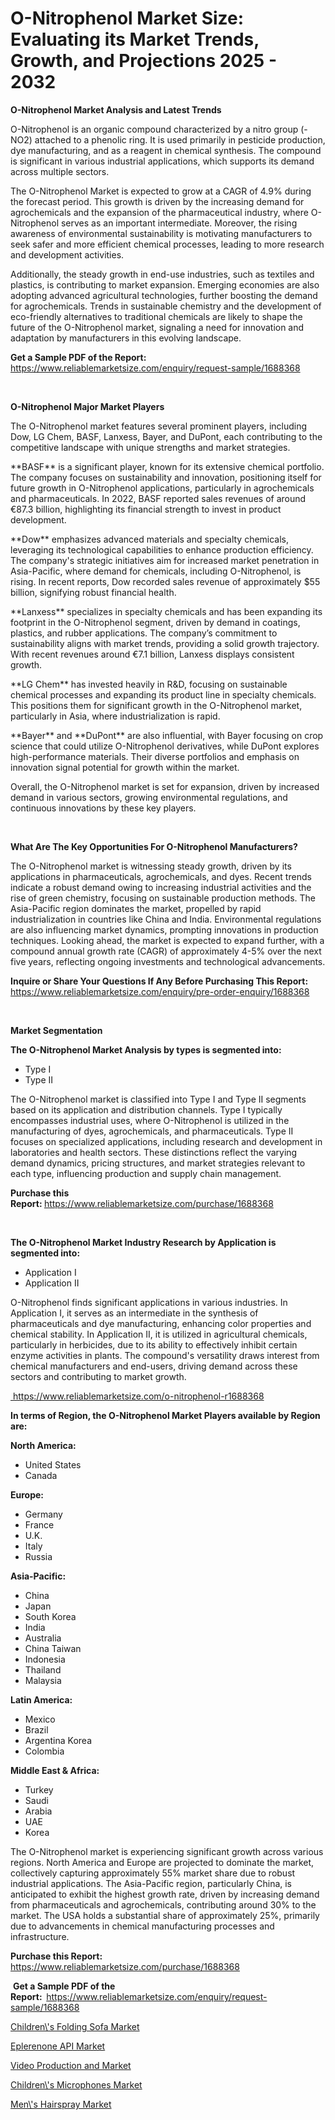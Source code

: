 <p><h1>O-Nitrophenol Market Size: Evaluating its Market Trends, Growth, and Projections 2025 - 2032</h1></p><p><strong>O-Nitrophenol Market Analysis and Latest Trends</strong></p>
<p><p>O-Nitrophenol is an organic compound characterized by a nitro group (-NO2) attached to a phenolic ring. It is used primarily in pesticide production, dye manufacturing, and as a reagent in chemical synthesis. The compound is significant in various industrial applications, which supports its demand across multiple sectors.</p><p>The O-Nitrophenol Market is expected to grow at a CAGR of 4.9% during the forecast period. This growth is driven by the increasing demand for agrochemicals and the expansion of the pharmaceutical industry, where O-Nitrophenol serves as an important intermediate. Moreover, the rising awareness of environmental sustainability is motivating manufacturers to seek safer and more efficient chemical processes, leading to more research and development activities.</p><p>Additionally, the steady growth in end-use industries, such as textiles and plastics, is contributing to market expansion. Emerging economies are also adopting advanced agricultural technologies, further boosting the demand for agrochemicals. Trends in sustainable chemistry and the development of eco-friendly alternatives to traditional chemicals are likely to shape the future of the O-Nitrophenol market, signaling a need for innovation and adaptation by manufacturers in this evolving landscape.</p></p>
<p><strong>Get a Sample PDF of the Report:&nbsp;</strong> <a href="https://www.reliablemarketsize.com/enquiry/request-sample/1688368?utm_campaign=2041&utm_medium=2&utm_source=Github&utm_content=ia&utm_term=26032025&utm_id=o-nitrophenol">https://www.reliablemarketsize.com/enquiry/request-sample/1688368</a></p>
<p>&nbsp;</p>
<p><strong>O-Nitrophenol Major Market Players</strong></p>
<p><p>The O-Nitrophenol market features several prominent players, including Dow, LG Chem, BASF, Lanxess, Bayer, and DuPont, each contributing to the competitive landscape with unique strengths and market strategies.</p><p>**BASF** is a significant player, known for its extensive chemical portfolio. The company focuses on sustainability and innovation, positioning itself for future growth in O-Nitrophenol applications, particularly in agrochemicals and pharmaceuticals. In 2022, BASF reported sales revenues of around €87.3 billion, highlighting its financial strength to invest in product development.</p><p>**Dow** emphasizes advanced materials and specialty chemicals, leveraging its technological capabilities to enhance production efficiency. The company's strategic initiatives aim for increased market penetration in Asia-Pacific, where demand for chemicals, including O-Nitrophenol, is rising. In recent reports, Dow recorded sales revenue of approximately $55 billion, signifying robust financial health.</p><p>**Lanxess** specializes in specialty chemicals and has been expanding its footprint in the O-Nitrophenol segment, driven by demand in coatings, plastics, and rubber applications. The company’s commitment to sustainability aligns with market trends, providing a solid growth trajectory. With recent revenues around €7.1 billion, Lanxess displays consistent growth.</p><p>**LG Chem** has invested heavily in R&D, focusing on sustainable chemical processes and expanding its product line in specialty chemicals. This positions them for significant growth in the O-Nitrophenol market, particularly in Asia, where industrialization is rapid.</p><p>**Bayer** and **DuPont** are also influential, with Bayer focusing on crop science that could utilize O-Nitrophenol derivatives, while DuPont explores high-performance materials. Their diverse portfolios and emphasis on innovation signal potential for growth within the market.</p><p>Overall, the O-Nitrophenol market is set for expansion, driven by increased demand in various sectors, growing environmental regulations, and continuous innovations by these key players.</p></p>
<p>&nbsp;</p>
<p><strong>What Are The Key Opportunities For O-Nitrophenol Manufacturers?</strong></p>
<p><p>The O-Nitrophenol market is witnessing steady growth, driven by its applications in pharmaceuticals, agrochemicals, and dyes. Recent trends indicate a robust demand owing to increasing industrial activities and the rise of green chemistry, focusing on sustainable production methods. The Asia-Pacific region dominates the market, propelled by rapid industrialization in countries like China and India. Environmental regulations are also influencing market dynamics, prompting innovations in production techniques. Looking ahead, the market is expected to expand further, with a compound annual growth rate (CAGR) of approximately 4-5% over the next five years, reflecting ongoing investments and technological advancements.</p></p>
<p><strong>Inquire or Share Your Questions If Any Before Purchasing This Report:</strong> <a href="https://www.reliablemarketsize.com/enquiry/pre-order-enquiry/1688368?utm_campaign=2041&utm_medium=2&utm_source=Github&utm_content=ia&utm_term=26032025&utm_id=o-nitrophenol">https://www.reliablemarketsize.com/enquiry/pre-order-enquiry/1688368</a></p>
<p>&nbsp;</p>
<p><strong>Market Segmentation</strong></p>
<p><strong>The O-Nitrophenol Market Analysis by types is segmented into:</strong></p>
<p><ul><li>Type I</li><li>Type II</li></ul></p>
<p><p>The O-Nitrophenol market is classified into Type I and Type II segments based on its application and distribution channels. Type I typically encompasses industrial uses, where O-Nitrophenol is utilized in the manufacturing of dyes, agrochemicals, and pharmaceuticals. Type II focuses on specialized applications, including research and development in laboratories and health sectors. These distinctions reflect the varying demand dynamics, pricing structures, and market strategies relevant to each type, influencing production and supply chain management.</p></p>
<p><strong>Purchase this Report:&nbsp;</strong><a href="https://www.reliablemarketsize.com/purchase/1688368?utm_campaign=2041&utm_medium=2&utm_source=Github&utm_content=ia&utm_term=26032025&utm_id=o-nitrophenol">https://www.reliablemarketsize.com/purchase/1688368</a></p>
<p>&nbsp;</p>
<p><strong>The O-Nitrophenol Market Industry Research by Application is segmented into:</strong></p>
<p><ul><li>Application I</li><li>Application II</li></ul></p>
<p><p>O-Nitrophenol finds significant applications in various industries. In Application I, it serves as an intermediate in the synthesis of pharmaceuticals and dye manufacturing, enhancing color properties and chemical stability. In Application II, it is utilized in agricultural chemicals, particularly in herbicides, due to its ability to effectively inhibit certain enzyme activities in plants. The compound's versatility draws interest from chemical manufacturers and end-users, driving demand across these sectors and contributing to market growth.</p></p>
<p><a href="https://www.reliablemarketsize.com/o-nitrophenol-r1688368?utm_campaign=2041&utm_medium=2&utm_source=Github&utm_content=ia&utm_term=26032025&utm_id=o-nitrophenol">&nbsp;https://www.reliablemarketsize.com/o-nitrophenol-r1688368</a></p>
<p><strong>In terms of Region, the O-Nitrophenol Market Players available by Region are:</strong></p>
<p>
    <p> <strong> North America: </strong>
        <ul>
            <li>United States</li>
            <li>Canada</li>
        </ul>
        </p> 
    <p> <strong> Europe: </strong>
        <ul>
            <li>Germany</li>
            <li>France</li>
            <li>U.K.</li>
            <li>Italy</li>
            <li>Russia</li>
        </ul>
        </p> 
    <p> <strong> Asia-Pacific: </strong>
        <ul>
            <li>China</li>
            <li>Japan</li>
            <li>South Korea</li>
            <li>India</li>
            <li>Australia</li>
            <li>China Taiwan</li>
            <li>Indonesia</li>
            <li>Thailand</li>
            <li>Malaysia</li>
        </ul>
        </p> 
    <p> <strong> Latin America: </strong>
        <ul>
            <li>Mexico</li>
            <li>Brazil</li>
            <li>Argentina Korea</li>
            <li>Colombia</li>
        </ul>
        </p> 
    <p> <strong> Middle East & Africa: </strong>
        <ul>
            <li>Turkey</li>
            <li>Saudi</li>
            <li>Arabia</li>
            <li>UAE</li>
            <li>Korea</li>
        </ul>
    </p>
    </p>
<p><p>The O-Nitrophenol market is experiencing significant growth across various regions. North America and Europe are projected to dominate the market, collectively capturing approximately 55% market share due to robust industrial applications. The Asia-Pacific region, particularly China, is anticipated to exhibit the highest growth rate, driven by increasing demand from pharmaceuticals and agrochemicals, contributing around 30% to the market. The USA holds a substantial share of approximately 25%, primarily due to advancements in chemical manufacturing processes and infrastructure.</p></p>
<p><strong>Purchase this Report: </strong><a href="https://www.reliablemarketsize.com/purchase/1688368?utm_campaign=2041&utm_medium=2&utm_source=Github&utm_content=ia&utm_term=26032025&utm_id=o-nitrophenol">https://www.reliablemarketsize.com/purchase/1688368</a></p>
<p>&nbsp;<strong>Get a Sample PDF of the Report:&nbsp;&nbsp;</strong><a href="https://www.reliablemarketsize.com/enquiry/request-sample/1688368?utm_campaign=2041&utm_medium=2&utm_source=Github&utm_content=ia&utm_term=26032025&utm_id=o-nitrophenol">https://www.reliablemarketsize.com/enquiry/request-sample/1688368</a></p>
<p><strong></strong></p>
<p><p><a href="https://github.com/rojannovarwd/Market-Research-Report-List-1/blob/main/childrens-folding-sofa-market.md?utm_campaign=2041&utm_medium=2&utm_source=Github&utm_content=ia&utm_term=26032025&utm_id=o-nitrophenol">Children\'s Folding Sofa Market</a></p><p><a href="https://github.com/dichkotuanny/Market-Research-Report-List-1/blob/main/eplerenone-api-market.md?utm_campaign=2041&utm_medium=2&utm_source=Github&utm_content=ia&utm_term=26032025&utm_id=o-nitrophenol">Eplerenone API Market</a></p><p><a href="https://github.com/rullihipes6h/Market-Research-Report-List-1/blob/main/video-production-and-market.md?utm_campaign=2041&utm_medium=2&utm_source=Github&utm_content=ia&utm_term=26032025&utm_id=o-nitrophenol">Video Production and Market</a></p><p><a href="https://github.com/dandatesha7q/Market-Research-Report-List-1/blob/main/childrens-microphones-market.md?utm_campaign=2041&utm_medium=2&utm_source=Github&utm_content=ia&utm_term=26032025&utm_id=o-nitrophenol">Children\'s Microphones Market</a></p><p><a href="https://github.com/zeraikulkawb/Market-Research-Report-List-1/blob/main/mens-hairspray-market.md?utm_campaign=2041&utm_medium=2&utm_source=Github&utm_content=ia&utm_term=26032025&utm_id=o-nitrophenol">Men\'s Hairspray Market</a></p></p>